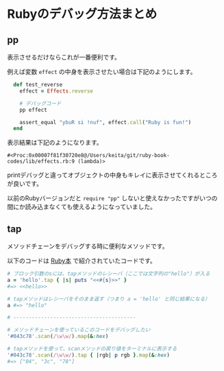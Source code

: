 # Rubyのデバッグ方法まとめ

## pp

表示させるだけならこれが一番便利です。

例えば変数 `effect` の中身を表示させたい場合は下記のようにします。

```ruby
  def test_reverse
    effect = Effects.reverse

    # デバッグコード
    pp effect

    assert_equal "ybuR si !nuf", effect.call("Ruby is fun!")
  end
```

表示結果は下記のようになります。

```
#<Proc:0x00007f81f30720e8@/Users/keita/git/ruby-book-codes/lib/effects.rb:9 (lambda)>
```

printデバッグと違ってオブジェクトの中身もキレイに表示させてくれるところが良いです。

以前のRubyバージョンだと `require "pp"` しないと使えなかったですがいつの間にか読み込まなくても使えるようになっていました。

## tap

メソッドチェーンをデバッグする時に便利なメソッドです。

以下のコードは [Ruby本](https://github.com/JunichiIto/ruby-book-codes) で紹介されていたコードです。

```ruby
# ブロック引数のsには、tapメソッドのレシーバ（ここでは文字列の"hello"）が入る
a = 'hello'.tap { |s| puts "<<#{s}>>" }
#=> <<hello>>

# tapメソッドはレシーバをそのまま返す（つまり a = 'hello' と同じ結果になる）
a #=> "hello"

# ----------------------------------------

# メソッドチェーンを使っているこのコードをデバッグしたい
'#043c78'.scan(/\w\w/).map(&:hex)

# tapメソッドを使って、scanメソッドの戻り値をターミナルに表示する
'#043c78'.scan(/\w\w/).tap { |rgb| p rgb }.map(&:hex)
#=> ["04", "3c", "78"]
```
